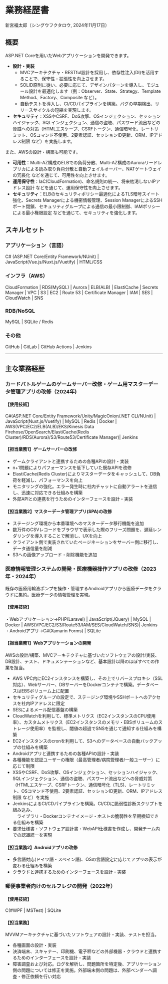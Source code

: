 # 業務経歴書
新宮福太郎（シングウフクタロウ, 2024年11月17日）

## 概要
ASP.NET Coreを用いたWebアプリケーションを開発できます。
- **設計・実装**
  - MVCアーキテクチャ・RESTful設計を採用し、依存性注入(DI)を活用することで、保守性・拡張性を向上させます。
  - SOLID原則に従い、必要に応じて、デザインパターンを導入し、モジュール設計を最適化します（例：Observer、State、Strategy、Template Method、Factory、Composite など）。
  - 自動テストを導入し、CI/CDパイプラインを構築。バグの早期検出、リリースサイクルの短縮を実現します。
- **セキュリティ**：XSSやCSRF、DoS攻撃、OSインジェクション、セッションハイジャック、SQLインジェクション、通信の盗聴、パスワード流出などの脅威への対策（HTMLエスケープ、CSRFトークン、通信暗号化、レートリミット、OSコマンド不使用、2要素認証、セッションID更新、ORM、IPアドレス制限 など）を実施します。

また、AWSの設計・構築も可能です。
- **可用性**：Multi-AZ構成のELBでの負荷分散、Multi-AZ構成のAuroraリードレプリカによる読み取り負荷分散と自動フェイルオーバー、NATゲートウェイの冗長化 などを通じて、可用性を向上させます。
- **運用保守性**：IaC(CloudFormation)、命名規則の統一、将来枯渇しないIPアドレス設計 などを通じて、運用保守性を向上させます。
- **セキュリティ**：ELBのセキュリティポリシー最適化によるTLS暗号スイート強化、Secrets Managerによる機密情報管理、Session ManagerによるSSHポート閉鎖、セキュリティグループによる通信の最小限制御、IAMポリシーによる最小権限設定 などを通じて、セキュリティを強化します。

## スキルセット
### アプリケーション（言語）
C# (ASP.NET Core/Entity Framework/NUnit) | JavaScript(Vue.js/Nuxt.js/Vuetify) | HTML/CSS
### インフラ（AWS）
CloudFormation | RDS(MySQL) | Aurora | ELB(ALB) | ElastiCache | Secrets Manager | VPC | S3 | EC2 | Route 53 | Certificate Manager | IAM | SES | CloudWatch | SNS
### RDB/NoSQL
MySQL | SQLite / Redis
### その他
GitHub | GitLab | GitHub Actions | Jenkins

----------------------
## 主な業務経歴
### カードバトルゲームのゲームサーバー改修・ゲーム用マスターデータ管理アプリの改修（2024年)
#### 【使用技術】
C#(ASP.NET Core/Entity Framework/Unity/MagicOnion/.NET CLI/NUnit) | JavaScript(Nuxt.js/Vuetify) | MySQL | Redis | Docker | AWS(VPC/EC2/ELB(ALB)/EKS/Kinesis Data Firehose/OpenSearch/ElastiCache(Redis Cluster)/RDS(Aurora)/S3/Route53/Certificate Manager)| Jenkins  
  
#### 【担当業務1】ゲームサーバーの改修  
- ゲームクライアントと連携するための各種APIの設計・実装  
- n+1問題によりパフォーマンスを低下していた既存APIを改修  
- ElastiCache(Redis Cluster)によりマスターデータをキャッシュして、DB負荷を軽減し、パフォーマンスを向上  
- モニタリングの強化。エラー発生時に社内チャットに自動アラートを送信し、迅速に対応できる仕組みを構築  
- 外部APIとの連携を行うためのインターフェースを設計・実装

#### 【担当業務2】マスターデータ管理アプリ(SPA)の改修  
- ステージング環境から本番環境へのマスターデータ移行機能を追加  
- 数万件のCSVレコードをブラウザで表示した際のフリーズ問題を、遅延レンダリングを導入することで解消し、UXを向上  
- クライアント側で実装されていたページネーションをサーバー側に移行し、データ通信量を削減  
- S3への画像アップロード・削除機能を追加

### 医療情報管理システムの開発・医療機器操作アプリの改修（2023年・2024年）
既存の医療用輸液ポンプを操作・管理するAndroidアプリから医療データをクラウドに集約。医療データの情報管理を実現。  
#### 【使用技術】
・Webアプリケーション→PHP(Laravel) | JavaScript(JQuery) | MySQL | Docker | AWS(VPC/EC2/S3/Route53/IAM/SES/CloudWatch/SNS)| Jenkins  
・Androidアプリ→C#(Xamarin Forms) | SQLite  
#### 【担当業務1】Webアプリケーションの開発  
AWSの設計/構築、MVCアーキテクチャに基づいたソフトウェアの設計/実装、DB設計、テスト、ドキュメンテーションなど、基本設計以降のほぼすべての作業を担当。  
- AWS VPC内にEC2インスタンスを構築し、その上でリバースプロキシ（SSL対応）、Webサーバー、DBサーバーをDockerコンテナで構築。データベースはEBSボリューム上に配置  
- セキュリティグループの設定で、ステージング環境やSSHポートへのアクセスを社内IPアドレスに限定  
- SESによるメール配信基盤の構築  
- CloudWatchを利用して、標準メトリクス（EC2インスタンスのCPU使用率）、カスタムメトリクス（EC2インスタンスのメモリ・EBSボリュームのストレージ使用率）を監視し、閾値の超過でSNSを通じて通知する仕組みを構築  
- EC2インスタンスのcronを利用して、S3へのデータベースの自動バックアップの仕組みを構築  
- Androidアプリと連携するための各種APIの設計・実装  
- 各種機能を認証ユーザーの権限（最高管理者/病院管理者/一般ユーザー）に応じて制限  
- XSSやCSRF、DoS攻撃、OSインジェクション、セッションハイジャック、SQLインジェクション、通信の盗聴、パスワード流出などへの脅威対策（HTMLエスケープ、CSRFトークン、通信暗号化（TLS)、レートリミット、OSコマンド不使用、2要素認証、セッションID更新、ORM、IPアドレス制限 など）を実施  
- JenkinsによるCI/CDパイプラインを構築。CI/CDに脆弱性診断スクリプトを組み込み、  
　ライブラリ・Dockerコンテナイメージ・ホストの脆弱性を早期検知できる仕組みを構築  
- 要求仕様書・ソフトウェア設計書・WebAPI仕様書を作成し、開発チーム内での認識統一を実現  
#### 【担当業務2】Androidアプリの改修  
- 多言語対応(ドイツ語・スペイン語)、OSの言語設定に応じてアプリの表示が変わる仕組みを構築  
- クラウドと連携するためのインターフェースを設計・実装  


### 郵便事業者向けのセルフレジの開発（2022年）
#### 【使用技術】  
C(#WPF | MSTest) | SQLite  
#### 【担当業務】  
MVVMアーキテクチャに基づいたソフトウェアの設計・実装、テストを担当。  
- 各種画面の設計・実装  
- 決済端末、スキャナー、印刷機、電子秤などの外部機器・クラウドと連携するためのインターフェースを設計・実装   
- 障害調査および対応。ログを解析し、問題箇所を特定後、アプリケーション側の問題については修正を実施。外部端末側の問題は、外部ベンダーへ調査・修正依頼を行い対応
